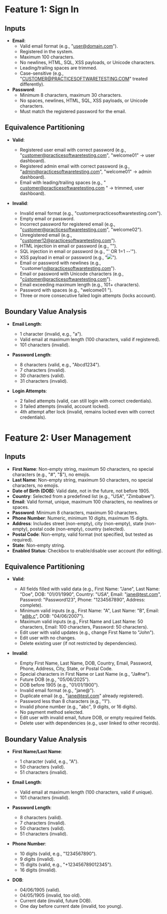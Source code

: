 # Feature 1: Sign In

## Inputs

- **Email**:
  - Valid email format (e.g., "user@domain.com").
  - Registered in the system.
  - Maximum 100 characters.
  - No newlines, HTML, SQL, XSS payloads, or Unicode characters.
  - Leading/trailing spaces are trimmed.
  - Case-sensitive (e.g., "CUSTOMER@PRACTICESOFTWARETESTING.COM" treated differently).
- **Password**:
  - Minimum 8 characters, maximum 30 characters.
  - No spaces, newlines, HTML, SQL, XSS payloads, or Unicode characters.
  - Must match the registered password for the email.

## Equivalence Partitioning

- **Valid**:
  - Registered user email with correct password (e.g., "customer@practicesoftwaretesting.com", "welcome01" → user dashboard).
  - Registered admin email with correct password (e.g., "admin@practicesoftwaretesting.com", "welcome01" → admin dashboard).
  - Email with leading/trailing spaces (e.g., " customer@practicesoftwaretesting.com " → trimmed, user dashboard).

- **Invalid**:
  - Invalid email format (e.g., "customerpracticesoftwaretesting.com").
  - Empty email or password.
  - Incorrect password for registered email (e.g., "customer@practicesoftwaretesting.com", "welcome02").
  - Unregistered email (e.g., "customer12@practicesoftwaretesting.com").
  - HTML injection in email or password (e.g., "<script>alert(1)</script>").
  - SQL injection in email or password (e.g., "' OR 1=1 --'").
  - XSS payload in email or password (e.g., "<img src=x onerror=alert(1)>").
  - Email or password with newlines (e.g., "customer\\n@practicesoftwaretesting.com").
  - Email or password with Unicode characters (e.g., "cüstomer@practicesoftwaretesting.com").
  - Email exceeding maximum length (e.g., 101+ characters).
  - Password with spaces (e.g., "welcome01  ").
  - Three or more consecutive failed login attempts (locks account).

## Boundary Value Analysis

- **Email Length**:
  - 1 character (invalid, e.g., "a").
  - Valid email at maximum length (100 characters, valid if registered).
  - 101 characters (invalid).

- **Password Length**:
  - 8 characters (valid, e.g., "Abcd1234").
  - 7 characters (invalid).
  - 30 characters (valid).
  - 31 characters (invalid).

- **Login Attempts**:
  - 2 failed attempts (valid, can still login with correct credentials).
  - 3 failed attempts (invalid, account locked).
  - 4th attempt after lock (invalid, remains locked even with correct credentials).

# Feature 2: User Management

## Inputs

- **First Name**: Non-empty string, maximum 50 characters, no special characters (e.g., "#", "$"), no emojis.
- **Last Name**: Non-empty string, maximum 50 characters, no special characters, no emojis.
- **Date of Birth (DOB)**: Valid date, not in the future, not before 1905.
- **Country**: Selected from a predefined list (e.g., "USA", "Zimbabwe").
- **Email**: Valid format, unique, maximum 100 characters, no newlines or spaces.
- **Password**: Minimum 8 characters, maximum 50 characters.
- **Phone Number**: Numeric, minimum 10 digits, maximum 15 digits.
- **Address**: Includes street (non-empty), city (non-empty), state (non-empty), postal code (non-empty), country (selected).
- **Postal Code**: Non-empty, valid format (not specified, but tested as required).
- **State**: Non-empty string.
- **Enabled Status**: Checkbox to enable/disable user account (for editing).

## Equivalence Partitioning

- **Valid**:
  - All fields filled with valid data (e.g., First Name: "Jane", Last Name: "Doe", DOB: "01/01/1990", Country: "USA", Email: "jane@test.com", Password: "Password123", Phone: "1234567890", Address: complete).
  - Minimum valid inputs (e.g., First Name: "A", Last Name: "B", Email: "a@b.c", DOB: "04/06/2007").
  - Maximum valid inputs (e.g., First Name and Last Name: 50 characters, Email: 100 characters, Password: 50 characters).
  - Edit user with valid updates (e.g., change First Name to "John").
  - Edit user with no changes.
  - Delete existing user (if not restricted by dependencies).

- **Invalid**:
  - Empty First Name, Last Name, DOB, Country, Email, Password, Phone, Address, City, State, or Postal Code.
  - Special characters in First Name or Last Name (e.g., "Ja#ne").
  - Future DOB (e.g., "05/06/2025").
  - DOB before 1905 (e.g., "01/01/1900").
  - Invalid email format (e.g., "jane@").
  - Duplicate email (e.g., "jane@test.com" already registered).
  - Password less than 8 characters (e.g., "1").
  - Invalid phone number (e.g., "abc", 9 digits, or 16 digits).
  - No payment method selected.
  - Edit user with invalid email, future DOB, or empty required fields.
  - Delete user with dependencies (e.g., user linked to other records).

## Boundary Value Analysis

- **First Name/Last Name**:
  - 1 character (valid, e.g., "A").
  - 50 characters (valid).
  - 51 characters (invalid).

- **Email Length**:
  - Valid email at maximum length (100 characters, valid if unique).
  - 101 characters (invalid).

- **Password Length**:
  - 8 characters (valid).
  - 7 characters (invalid).
  - 50 characters (valid).
  - 51 characters (invalid).

- **Phone Number**:
  - 10 digits (valid, e.g., "1234567890").
  - 9 digits (invalid).
  - 15 digits (valid, e.g., "+123456789012345").
  - 16 digits (invalid).

- **DOB**:
  - 04/06/1905 (valid).
  - 04/05/1905 (invalid, too old).
  - Current date (invalid, future DOB).
  - One day before current date (invalid, too young).
